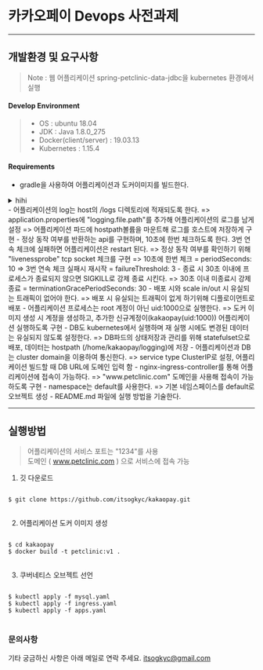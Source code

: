 ﻿카카오페이 Devops 사전과제
===================

----------

개발환경 및 요구사항
-------------
>Note :
>웹 어플리케이션 spring-petclinic-data-jdbc을 kubernetes 환경에서 실행

#### Develop Environment

>- OS : ubuntu 18.04
>- JDK : Java 1.8.0_275
>- Docker(client/server) : 19.03.13
>- Kubernetes : 1.15.4


#### Requirements
- gradle을 사용하여 어플리케이션과 도커이미지를 빌드한다.   
<details><summary>hihi
   </summary>hihi</details>
- 어플리케이션의 log는 host의 /logs 디렉토리에 적재되도록 한다.   
   => application.properties에 "logging.file.path"를 추가해 어플리케이션의 로그를 남게 설정   
   => 어플리케이션 파드에 hostpath볼륨을 마운트해 로그를 호스트에 저장하게 구현   
- 정상 동작 여부를 반환하는 api를 구현하며, 10초에 한번 체크하도록 한다. 3번 연속 체크에 실패하면 어플리케이션은 restart 된다.   
   => 정상 동작 여부를 확인하기 위해 "livenessprobe" tcp socket 체크를 구현
   => 10초에 한번 체크 = periodSeconds: 10   
   => 3번 연속 체크 실패시 재시작 = failureThreshold: 3   
- 종료 시 30초 이내에 프로세스가 종료되지 않으면 SIGKILL로 강제 종료 시킨다.   
   => 30초 이내 미종료시 강제 종료 = terminationGracePeriodSeconds: 30   
- 배포 시와 scale in/out 시 유실되는 트래픽이 없어야 한다.   
   => 배포 시 유실되는 트래픽이 없게 하기위해 디플로이먼트로 배포
- 어플리케이션 프로세스는 root 계정이 아닌 uid:1000으로 실행한다.   
   => 도커 이미지 생성 시 계정을 생성하고, 추가한 신규계정이(kakaopay(uid:1000)) 어플리케이션 실행하도록 구현
- DB도 kubernetes에서 실행하며 재 실행 시에도 변경된 데이터는 유실되지 않도록 설정한다.   
   => DB파드의 상태저장과 관리를 위해 statefulset으로 배포, 데이터는 hostpath (/home/kakaopay/logging)에 저장
- 어플리케이션과 DB는 cluster domain을 이용하여 통신한다.   
   => service type ClusterIP로 설정, 어플리케이션 빌드할 때 DB URL에 도메인 입력 함
- nginx-ingress-controller를 통해 어플리케이션에 접속이 가능하다.   
   => "www.petclinic.com" 도메인을 사용해 접속이 가능하도록 구현
- namespace는 default를 사용한다.   
   => 기본 네임스페이스를 default로 오브젝트 생성   
- README.md 파일에 실행 방법을 기술한다.   
 

----------
실행방법
-------------

>어플리케이션의 서비스 포트는 "1234"를 사용   
>도메인 ( www.petclinic.com ) 으로 서비스에 접속 가능

1. 깃 다운로드
<pre>
<code>
$ git clone https://github.com/itsogkyc/kakaopay.git
</code>
</pre>

2. 어플리케이션 도커 이미지 생성
<pre>
<code>
$ cd kakaopay
$ docker build -t petclinic:v1 .
</code>
</pre>

3. 쿠버네티스 오브젝트 선언
<pre>
<code>
$ kubectl apply -f mysql.yaml
$ kubectl apply -f ingress.yaml
$ kubectl apply -f apps.yaml
</code>
</pre>


### 문의사항
기타 궁금하신 사항은 아래 메일로 연락 주세요.
itsogkyc@gmail.com

